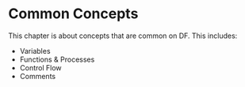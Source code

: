 # Common Concepts
This chapter is about concepts that are common on DF. This includes:
- Variables
- Functions & Processes
- Control Flow
- Comments